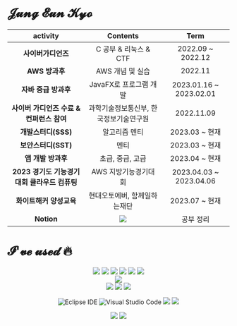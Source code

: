 # 𝓙𝓾𝓷𝓰 𝓔𝓾𝓷 𝓚𝔂𝓸
|activity|Contents|Term|
|:--:|:---:|:--:|
|**사이버가디언즈**|C 공부 & 리눅스 & CTF|2022.09 ~ 2022.12|
|**AWS 방과후**|AWS 개념 및 실습|2022.11|
|**자바 중급 방과후**|JavaFX로 프로그램 개발|2023.01.16 ~ 2023.02.01|
|**사이버 가디언즈 수료 & 컨퍼런스 참여**|과학기술정보통신부, 한국정보기술연구원|2022.11.09|
|**개발스터디(SSS)**|알고리즘 멘티|2023.03 ~ 현재|
|**보안스터디(SST)**|멘티|2023.03 ~ 현재|
|**앱 개발 방과후**|초급, 중급, 고급|2023.04 ~ 현재|
|**2023 경기도 기능경기대회 클라우드 컴퓨팅**|AWS 지방기능경기대회|2023.04.03 ~ 2023.04.06|
|**화이트해커 양성교육**|현대오토에버, 함께일하는재단|2023.07 ~ 현재|
|**Notion**|<a href="https://kyo-0209.notion.site/599a300333d64fd1adef8a0911cf4eae?pvs=4" target="_blank"><img src="https://img.shields.io/badge/Notion-000000?style=for-the-badge&logo=Notion&logoColor=white"></a>|공부 정리|
  
  # 𝓘'𝓿𝓮 𝓾𝓼𝓮𝓭 🔥
  <div align="center"> 
  <img src="https://img.shields.io/badge/java-007396?style=for-the-badge&logo=java&logoColor=white">
  <img src="https://img.shields.io/badge/python-3776AB?style=for-the-badge&logo=python&logoColor=white">  
  <img src="https://img.shields.io/badge/flutter-02569B?style=for-the-badge&logo=flutter&logoColor=white">
  <img src="https://img.shields.io/badge/C-A8B9CC?style=for-the-badge&logo=C&logoColor=white">
  <img src="https://img.shields.io/badge/Dart-0175C2?style=for-the-badge&logo=Dart&logoColor=white">
  <img src="https://img.shields.io/badge/Spring Boot-6DB33F?style=for-the-badge&logo=Spring Boot&logoColor=white">

  <br>
  
  <img src="https://img.shields.io/badge/amazonaws-232F3E?style=for-the-badge&logo=amazonaws&logoColor=white"> 
  
  <br>
  
  <img src="https://img.shields.io/badge/html5-E34F26?style=for-the-badge&logo=html5&logoColor=white"> 
  <img src="https://img.shields.io/badge/css-1572B6?style=for-the-badge&logo=css3&logoColor=white"> 
  <img src="https://img.shields.io/badge/oracle-F80000?style=for-the-badge&logo=oracle&logoColor=white">  
  
  <br>
  
  ![Eclipse IDE](https://img.shields.io/badge/Eclipse%20IDE-2C2255.svg?&style=for-the-badge&logo=Eclipse%20IDE&logoColor=white)
  ![Visual Studio Code](https://img.shields.io/badge/Visual%20Studio%20Code-007ACC.svg?&style=for-the-badge&logo=Visual%20Studio%20Code&logoColor=white)
  <img src="https://img.shields.io/badge/visualstudio-5C2D91?style=for-the-badge&logo=visualstudio&logoColor=white">
  <img src="https://img.shields.io/badge/intellijidea-000000?style=for-the-badge&logo=intellijidea&logoColor=white">

  <img src="https://img.shields.io/badge/ubuntu-E95420?style=for-the-badge&logo=ubuntu&logoColor=white">
  <img src="https://img.shields.io/badge/kali-557C94?style=for-the-badge&logo=kali&logoColor=white">
  

  </div>
